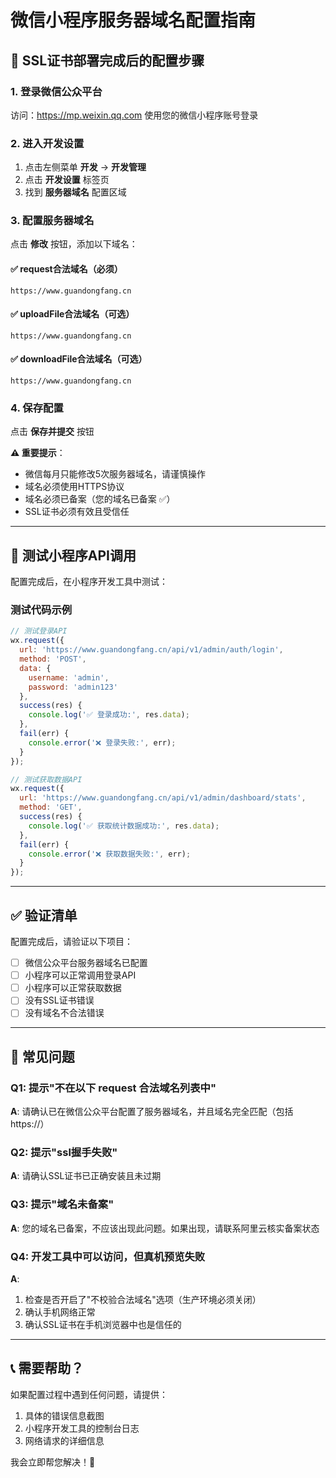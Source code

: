 # 微信小程序服务器域名配置指南

## 📱 SSL证书部署完成后的配置步骤

### 1. 登录微信公众平台

访问：https://mp.weixin.qq.com
使用您的微信小程序账号登录

### 2. 进入开发设置

1. 点击左侧菜单 **开发** → **开发管理**
2. 点击 **开发设置** 标签页
3. 找到 **服务器域名** 配置区域

### 3. 配置服务器域名

点击 **修改** 按钮，添加以下域名：

#### ✅ request合法域名（必须）
```
https://www.guandongfang.cn
```

#### ✅ uploadFile合法域名（可选）
```
https://www.guandongfang.cn
```

#### ✅ downloadFile合法域名（可选）
```
https://www.guandongfang.cn
```

### 4. 保存配置

点击 **保存并提交** 按钮

**⚠️ 重要提示**：
- 微信每月只能修改5次服务器域名，请谨慎操作
- 域名必须使用HTTPS协议
- 域名必须已备案（您的域名已备案 ✅）
- SSL证书必须有效且受信任

---

## 🧪 测试小程序API调用

配置完成后，在小程序开发工具中测试：

### 测试代码示例

```javascript
// 测试登录API
wx.request({
  url: 'https://www.guandongfang.cn/api/v1/admin/auth/login',
  method: 'POST',
  data: {
    username: 'admin',
    password: 'admin123'
  },
  success(res) {
    console.log('✅ 登录成功:', res.data);
  },
  fail(err) {
    console.error('❌ 登录失败:', err);
  }
});

// 测试获取数据API
wx.request({
  url: 'https://www.guandongfang.cn/api/v1/admin/dashboard/stats',
  method: 'GET',
  success(res) {
    console.log('✅ 获取统计数据成功:', res.data);
  },
  fail(err) {
    console.error('❌ 获取数据失败:', err);
  }
});
```

---

## ✅ 验证清单

配置完成后，请验证以下项目：

- [ ] 微信公众平台服务器域名已配置
- [ ] 小程序可以正常调用登录API
- [ ] 小程序可以正常获取数据
- [ ] 没有SSL证书错误
- [ ] 没有域名不合法错误

---

## 🔧 常见问题

### Q1: 提示"不在以下 request 合法域名列表中"
**A**: 请确认已在微信公众平台配置了服务器域名，并且域名完全匹配（包括https://）

### Q2: 提示"ssl握手失败"  
**A**: 请确认SSL证书已正确安装且未过期

### Q3: 提示"域名未备案"
**A**: 您的域名已备案，不应该出现此问题。如果出现，请联系阿里云核实备案状态

### Q4: 开发工具中可以访问，但真机预览失败
**A**: 
1. 检查是否开启了"不校验合法域名"选项（生产环境必须关闭）
2. 确认手机网络正常
3. 确认SSL证书在手机浏览器中也是信任的

---

## 📞 需要帮助？

如果配置过程中遇到任何问题，请提供：
1. 具体的错误信息截图
2. 小程序开发工具的控制台日志
3. 网络请求的详细信息

我会立即帮您解决！🚀
